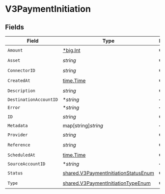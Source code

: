 # V3PaymentInitiation


## Fields

| Field                                                                                               | Type                                                                                                | Required                                                                                            | Description                                                                                         |
| --------------------------------------------------------------------------------------------------- | --------------------------------------------------------------------------------------------------- | --------------------------------------------------------------------------------------------------- | --------------------------------------------------------------------------------------------------- |
| `Amount`                                                                                            | [*big.Int](https://pkg.go.dev/math/big#Int)                                                         | :heavy_check_mark:                                                                                  | N/A                                                                                                 |
| `Asset`                                                                                             | *string*                                                                                            | :heavy_check_mark:                                                                                  | N/A                                                                                                 |
| `ConnectorID`                                                                                       | *string*                                                                                            | :heavy_check_mark:                                                                                  | N/A                                                                                                 |
| `CreatedAt`                                                                                         | [time.Time](https://pkg.go.dev/time#Time)                                                           | :heavy_check_mark:                                                                                  | N/A                                                                                                 |
| `Description`                                                                                       | *string*                                                                                            | :heavy_check_mark:                                                                                  | N/A                                                                                                 |
| `DestinationAccountID`                                                                              | **string*                                                                                           | :heavy_minus_sign:                                                                                  | N/A                                                                                                 |
| `Error`                                                                                             | **string*                                                                                           | :heavy_minus_sign:                                                                                  | N/A                                                                                                 |
| `ID`                                                                                                | *string*                                                                                            | :heavy_check_mark:                                                                                  | N/A                                                                                                 |
| `Metadata`                                                                                          | map[string]*string*                                                                                 | :heavy_minus_sign:                                                                                  | N/A                                                                                                 |
| `Provider`                                                                                          | *string*                                                                                            | :heavy_check_mark:                                                                                  | N/A                                                                                                 |
| `Reference`                                                                                         | *string*                                                                                            | :heavy_check_mark:                                                                                  | N/A                                                                                                 |
| `ScheduledAt`                                                                                       | [time.Time](https://pkg.go.dev/time#Time)                                                           | :heavy_check_mark:                                                                                  | N/A                                                                                                 |
| `SourceAccountID`                                                                                   | **string*                                                                                           | :heavy_minus_sign:                                                                                  | N/A                                                                                                 |
| `Status`                                                                                            | [shared.V3PaymentInitiationStatusEnum](../../../pkg/models/shared/v3paymentinitiationstatusenum.md) | :heavy_check_mark:                                                                                  | N/A                                                                                                 |
| `Type`                                                                                              | [shared.V3PaymentInitiationTypeEnum](../../../pkg/models/shared/v3paymentinitiationtypeenum.md)     | :heavy_check_mark:                                                                                  | N/A                                                                                                 |